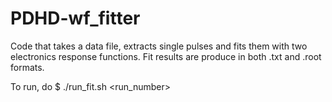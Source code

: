 # PDHD-wf_fitter
Code that takes a data file, extracts single pulses and fits them with two electronics response functions. Fit results are produce in both .txt and .root formats.

To run, do
$ ./run_fit.sh <run_number>
